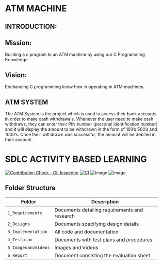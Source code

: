 # ATM MACHINE
## INTRODUCTION:
## Mission:
Building a c program to an ATM machine  by using our C Programming Knowledge.
## Vision:
Enchancing C programming know how in operating in ATM machines.
## ATM SYSTEM
The ATM System is the project which is used to access their bank accounts in order to make cash withdrawals. 
Whenever the user need to make cash withdraws, they can enter their PIN number (personal identification number) and it will display the amount to be withdrawn in the form of 100’s 500’s and 1000’s. 
Once their withdrawn was successful, the amount will be debited in their account.

# SDLC ACTIVITY BASED LEARNING

[![Contribution Check - Git Inspector](https://github.com/navya50043/L-T-project/actions/workflows/Gitinspector.yml/badge.svg)](https://github.com/navya50043/L-T-project/actions/workflows/Gitinspector.yml)
[![CI](https://github.com/navya50043/L-T-project/actions/workflows/main.yml/badge.svg)](https://github.com/navya50043/L-T-project/actions/workflows/main.yml)
![image](https://user-images.githubusercontent.com/66767118/125286923-f354e400-e339-11eb-9a4a-614a5354cd25.png) ![image](https://user-images.githubusercontent.com/66767118/125286989-08317780-e33a-11eb-961d-2b902b5c78c8.png)






## Folder Structure
Folder             | Description
-------------------| -----------------------------------------
`1_Requirements`   | Documents detailing requirements and research
`2_Designs`         | Documents specifying design details
`3_Implementation` | All code and documentation
`4_Testplan`      | Documents with test plans and procedures
`5_Imagesandvideos`   | Images and Videos 
`6_Report`   | Document consisting the evaluation sheet 
